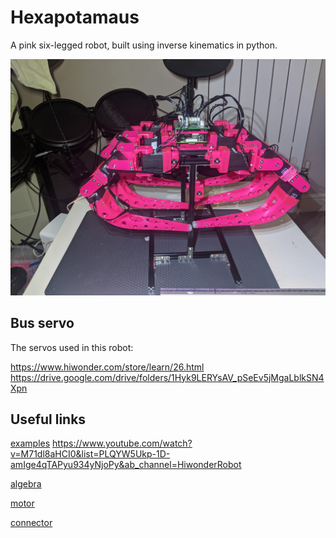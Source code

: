 # Hexapotamaus

A pink six-legged robot, built using inverse kinematics in python.

![main image](images/PXL_20211211_112616037.jpg)

## Bus servo
The servos used in this robot:

https://www.hiwonder.com/store/learn/26.html
https://drive.google.com/drive/folders/1Hyk9LERYsAV_pSeEv5jMgaLblkSN4Xpn

## Useful links
[examples](https://www.instructables.com/How-to-Configure-and-Use-Smart-Servos-LewanSoul-LX/)
https://www.youtube.com/watch?v=M71dl8aHCI0&list=PLQYW5Ukp-1D-amIge4qTAPyu934yNjoPy&ab_channel=HiwonderRobot

[algebra  ](https://www.mathsisfun.com/algebra/trig-solving-sss-triangles.html)  

[motor](https://www.hiwonder.hk/collections/servo/products/hiwonder-lx-16a-full-metal-gear-serial-bus-servo)

[connector](https://www.molex.com/molex/products/family/minispox)
